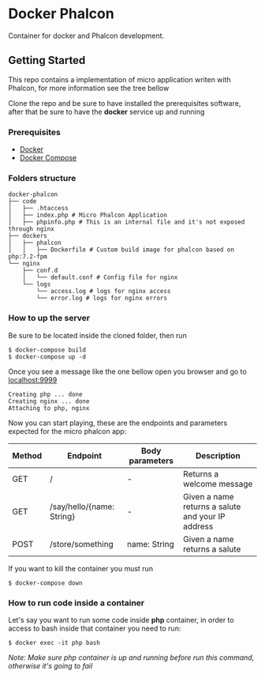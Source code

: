 # Docker Phalcon

Container for docker and Phalcon development.

## Getting Started

This repo contains a implementation of micro application writen with Phalcon, for more information see the tree bellow

Clone the repo and be sure to have installed the prerequisites software, after that be sure to have the **docker** service up and running

### Prerequisites

- [Docker](https://docs.docker.com/install/)
- [Docker Compose](https://docs.docker.com/compose/install/)

### Folders structure

```
docker-phalcon
├── code
│   ├── .htaccess
│   ├── index.php # Micro Phalcon Application
│   ├── phpinfo.php # This is an internal file and it's not exposed through nginx
├── dockers
│   ├── phalcon
│   │   ├── Dockerfile # Custom build image for phalcon based on php:7.2-fpm
└── nginx
    ├── conf.d
    │   └── default.conf # Config file for nginx
    └── logs
        └── access.log # logs for nginx access
        └── error.log # logs for nginx errors

```

### How to up the server

Be sure to be located inside the cloned folder, then run

```
$ docker-compose build
$ docker-compose up -d
```

Once you see a message like the one bellow open you browser and go to [localhost:9999](http://localhost:9999)

```
Creating php ... done
Creating nginx ... done
Attaching to php, nginx
```

Now you can start playing, these are the endpoints and parameters expected for the micro phalcon app:

| Method | Endpoint                  | Body parameters | Description                                       |
| ------ | ------------------------- | --------------- | ------------------------------------------------- |
| GET    | /                         | \-              | Returns a welcome message                         |
| GET    | /say/hello/{name: String} | \-              | Given a name returns a salute and your IP address |
| POST   | /store/something          | name: String    | Given a name returns a salute                     |

If you want to kill the container you must run

```
$ docker-compose down
```

### How to run code inside a container

Let's say you want to run some code inside **php** container, in order to access to bash inside that container you need to run:

```
$ docker exec -it php bash
```

_Note: Make sure php container is up and running before run this command, otherwise it's going to fail_
